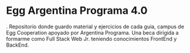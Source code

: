 # Egg Argentina Programa 4.0
.
Repositorio donde guardo material y ejercicios de cada guia, campus de Egg Cooperation apoyado por Argentina Programa.
Una beca dirigida a formarme como Full Stack Web Jr. teniendo conocimientos FrontEnd y BackEnd.
